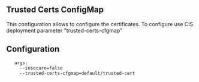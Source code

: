 ## Trusted Certs ConfigMap
This configuration allows to configure the certificates. To configure use CIS deployment parameter "trusted-certs-cfgmap"


## Configuration
```
   args:
     --insecure=false
     --trusted-certs-cfgmap=default/trusted-cert
```

